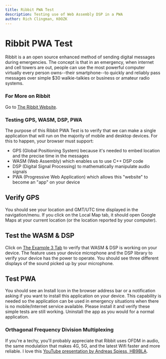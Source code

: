 ```yaml
---
title: Ribbit PWA Test
description: Testing use of Web Assembly DSP in a PWA
author: Rich Clingman, K0OZK
---
```


# Ribbit PWA Test

Ribbit is a an open source enhanced method of sending digital messages during emergencies. 
The concept is that in an emergency, when internet and cell towers are out, people can use the 
most powerful computer virtually every person owns--their smartphone--to 
quickly and reliably pass messages over simple $30 walkie-talkies or business or amateur radio systems. 

### For More on Ribbit

Go to <a href="https://www.ribbitradio.org/" target="_blank">The Ribbit Website</a>.

### Testing GPS, WASM, DSP, PWA

The purpose of this Ribbit PWA Test is to verify that we can make a single application
that will run on the majority of mobile and desktop devices.
For this to happen, your browser must support:

* GPS (Global Positioning System) because it's needed to embed location and the precise time in the messages
* WASM (Web Assembly) which enables us to use C++ DSP code
* DSP (Digital Signal Processing) to mathematically manipulate audio signals
* PWA (Progressive Web Application) which allows this "website" to become an "app" on your device

## Verify GPS

You should see your location and GMT/UTC time displayed in the navigation/menu.
If you click on the Local Map tab, it should open Google Maps at your current location
(or the location reported by your computer).

## Test the WASM & DSP

Click on 
[The Example 3 Tab](/dsp/example3)
to verify that WASM & DSP is working on your device.
The feature uses your device microphone and the DSP library to verify 
your device has the power to operate. 
You should see three different displays of the sound picked up by your microphone.

## Test PWA

You should see an Install Icon in the browser address bar
or a notification asking if you want to install this application on your device.
This capability is needed so the application can be used in emergency situations
when there is no mobile/Internet service available.
Please install it and verify these simple tests are still working.
Uninstall the app as you would for a normal application.

### Orthagonal Frequency Division Multiplexing

If you're a techy, you'll probably appreciate that Ribbit uses OFDM in audio, 
the same modulation that makes 4G, 5G, and the latest Wifi faster and more reliable.
I love this
<a href="https://www.youtube.com/watch?v=ubPP48ojJ3E" target="_blank">YouTube presentation by Andreas Spiess, HB9BLA</a>.

